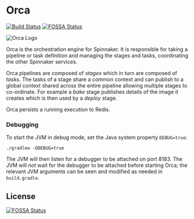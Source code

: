 Orca
====
[![Build Status](https://api.travis-ci.org/spinnaker/orca.svg?branch=master)](https://travis-ci.org/spinnaker/orca)
[![FOSSA Status](https://app.fossa.io/api/projects/git%2Bgithub.com%2Farmory-io%2Forca.svg?type=shield)](https://app.fossa.io/projects/git%2Bgithub.com%2Farmory-io%2Forca?ref=badge_shield)

![Orca Logo](logo.jpg?raw=true)

Orca is the orchestration engine for Spinnaker.
It is responsible for taking a pipeline or task definition and managing the stages and tasks, coordinating the other Spinnaker services.

Orca pipelines are composed of _stages_ which in turn are composed of _tasks_.
The tasks of a stage share a common context and can publish to a global context shared across the entire pipeline allowing multiple stages to co-ordinate.
For example a _bake_ stage publishes details of the image it creates which is then used by a _deploy_ stage.

Orca persists a running execution to Redis.

### Debugging

To start the JVM in debug mode, set the Java system property `DEBUG=true`:
```
./gradlew -DDEBUG=true
```

The JVM will then listen for a debugger to be attached on port 8183.  The JVM will _not_ wait for
the debugger to be attached before starting Orca; the relevant JVM arguments can be seen and
modified as needed in `build.gradle`.


## License
[![FOSSA Status](https://app.fossa.io/api/projects/git%2Bgithub.com%2Farmory-io%2Forca.svg?type=large)](https://app.fossa.io/projects/git%2Bgithub.com%2Farmory-io%2Forca?ref=badge_large)